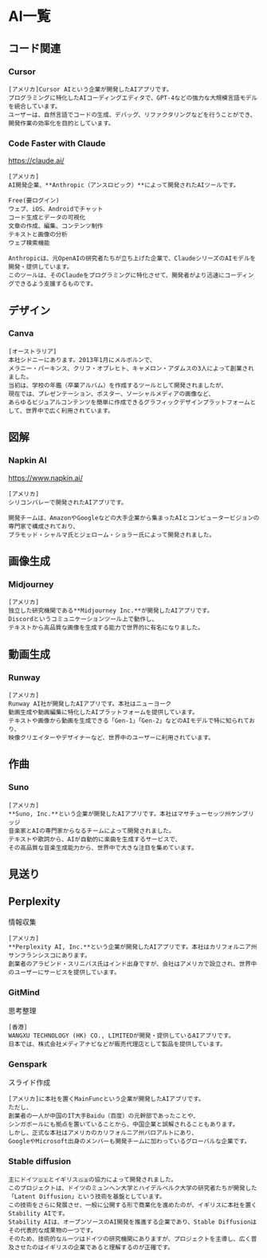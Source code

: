 
# AI一覧


## コード関連

### Cursor

```
[アメリカ]Cursor AIという企業が開発したAIアプリです。
プログラミングに特化したAIコーディングエディタで、GPT-4などの強力な大規模言語モデルを統合しています。
ユーザーは、自然言語でコードの生成、デバッグ、リファクタリングなどを行うことができ、開発作業の効率化を目的としています。
```

### Code Faster with Claude

https://claude.ai/

```
[アメリカ]
AI開発企業、**Anthropic（アンスロピック）**によって開発されたAIツールです。

Free(要ログイン)
ウェブ、iOS、Androidでチャット
コード生成とデータの可視化
文章の作成、編集、コンテンツ制作
テキストと画像の分析
ウェブ検索機能

Anthropicは、元OpenAIの研究者たちが立ち上げた企業で、ClaudeシリーズのAIモデルを開発・提供しています。
このツールは、そのClaudeをプログラミングに特化させて、開発者がより迅速にコーディングできるよう支援するものです。
```


## デザイン

### Canva

```
[オーストラリア]
本社シドニーにあります。2013年1月にメルボルンで、
メラニー・パーキンス、クリフ・オブレヒト、キャメロン・アダムスの3人によって創業されました。
当初は、学校の年鑑（卒業アルバム）を作成するツールとして開発されましたが、
現在では、プレゼンテーション、ポスター、ソーシャルメディアの画像など、
あらゆるビジュアルコンテンツを簡単に作成できるグラフィックデザインプラットフォームとして、世界中で広く利用されています。
```


## 図解

### Napkin AI

https://www.napkin.ai/

```
[アメリカ]
シリコンバレーで開発されたAIアプリです。

開発チームは、AmazonやGoogleなどの大手企業から集まったAIとコンピュータービジョンの専門家で構成されており、
プラモッド・シャルマ氏とジェローム・ショラー氏によって開発されました。
```


## 画像生成

### Midjourney

```
[アメリカ]
独立した研究機関である**Midjourney Inc.**が開発したAIアプリです。
Discordというコミュニケーションツール上で動作し、
テキストから高品質な画像を生成する能力で世界的に有名になりました。
```


## 動画生成

### Runway

```
[アメリカ]
Runway AI社が開発したAIアプリです。本社はニューヨーク
動画生成や動画編集に特化したAIプラットフォームを提供しています。
テキストや画像から動画を生成できる「Gen-1」「Gen-2」などのAIモデルで特に知られており、
映像クリエイターやデザイナーなど、世界中のユーザーに利用されています。
```

## 作曲

### Suno

```
[アメリカ]
**Suno, Inc.**という企業が開発したAIアプリです。本社はマサチューセッツ州ケンブリッジ
音楽家とAIの専門家からなるチームによって開発されました。
テキストや歌詞から、AIが自動的に楽曲を生成するサービスで、
その高品質な音楽生成能力から、世界中で大きな注目を集めています。
```

## 見送り

## Perplexity

情報収集

```
[アメリカ]
**Perplexity AI, Inc.**という企業が開発したAIアプリです。本社はカリフォルニア州サンフランシスコにあります。
創業者のアラビンド・スリニバス氏はインド出身ですが、会社はアメリカで設立され、世界中のユーザーにサービスを提供しています。
```

### GitMind

思考整理

```
[香港]
WANGXU TECHNOLOGY (HK) CO., LIMITEDが開発・提供しているAIアプリです。
日本では、株式会社メディアナビなどが販売代理店として製品を提供しています。
```

### Genspark

スライド作成

```
[アメリカ]に本社を置くMainFuncという企業が開発したAIアプリです。
ただし、
創業者の一人が中国のIT大手Baidu（百度）の元幹部であったことや、
シンガポールにも拠点を置いていることから、中国企業と誤解されることもあります。
しかし、正式な本社はアメリカのカリフォルニア州パロアルトにあり、
GoogleやMicrosoft出身のメンバーも開発チームに加わっているグローバルな企業です。
```

### Stable diffusion

```
主にドイツ🇩🇪とイギリス🇬🇧の協力によって開発されました。
このプロジェクトは、ドイツのミュンヘン大学とハイデルベルク大学の研究者たちが開発した「Latent Diffusion」という技術を基盤としています。
この技術をさらに発展させ、一般に公開する形で商業化を進めたのが、イギリスに本社を置くStability AIです。
Stability AIは、オープンソースのAI開発を推進する企業であり、Stable Diffusionはその代表的な成果物の一つです。
そのため、技術的なルーツはドイツの研究機関にありますが、プロジェクトを主導し、広く普及させたのはイギリスの企業であると理解するのが正確です。
```

